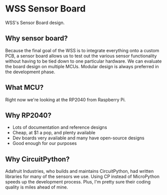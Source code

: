 # WSS Sensor Board
WSS's Sensor Board design.
## Why sensor board?
Because the final goal of the WSS is to integrate everything onto a custom PCB, a sensor board allows us to test out the various sensor functionality without having to be tied down to one particular hardware. We can evaluate the board design on multiple MCUs. Modular design is always preferred in the development phase. 
## What MCU?
Right now we're looking at the RP2040 from Raspberry Pi.
## Why RP2040?
- Lots of documentation and reference designs
- Cheap, at $1 a pop, and plenty available
- Dev boards very available and many have open-source designs
- Good enough for our purposes
## Why CircuitPython?
Adafruit Industries, who builds and maintains CircuitPython, had written libraries for many of the sensors we use. Using CP instead of MicroPython speeds up the development process. Plus, I'm pretty sure their coding quality is miles ahead of mine.
